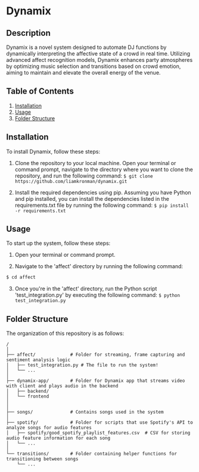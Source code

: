 # Dynamix

## Description
Dynamix is a novel system designed to automate DJ functions by dynamically interpreting the affective state of a crowd in real time. Utilizing advanced affect recognition models, Dynamix enhances party atmospheres by optimizing music selection and transitions based on crowd emotion, aiming to maintain and elevate the overall energy of the venue.

## Table of Contents
1. [Installation](#installation)
2. [Usage](#usage)
3. [Folder Structure](#folder-structure)
<!-- 4. [Dynamix App](#dynamix-app) -->


## Installation
To install Dynamix, follow these steps:
1. Clone the repository to your local machine. Open your terminal or command prompt, navigate to the directory where you want to clone the repository, and run the following command: `$ git clone https://github.com/liamkronman/dynamix.git`

2. Install the required dependencies using pip. Assuming you have Python and pip installed, you can install the dependencies listed in the requirements.txt file by running the following command: `$ pip install -r requirements.txt`


## Usage
To start up the system, follow these steps:

1. Open your terminal or command prompt.

2. Navigate to the 'affect' directory by running the following command:

```bash
$ cd affect
```

3. Once you're in the 'affect' directory, run the Python script 'test_integration.py' by executing the following command: `$ python test_integration.py`


## Folder Structure
The organization of this repository is as follows:
```
/
│
├── affect/             # Folder for streaming, frame capturing and sentiment analysis logic 
│   ├── test_integration.py # The file to run the system!
│   └── ...
│
├── dynamix-app/        # Folder for Dynamix app that streams video with client and plays audio in the backend
│   ├── backend/    
│   └── frontend      
│   
│
├── songs/              # Contains songs used in the system
│
├── spotify/            # Folder for scripts that use Spotify's API to analyze songs for audio features
│   ├── spotify/good_spotify_playlist_features.csv  # CSV for storing audio feature information for each song
│   └── ...
│
└── transitions/        # Folder containing helper functions for transitioning between songs
    └── ...
```


<!-- 
## Dynamix App
The Dynamix app is still a WIP and it is preferable that you follow the instructions in the Usage (#usage) section instead to run the system. However if you would like to check it out:

1. Navigate to the `dynamix-app/frontend` directory by running the following command from the root of the cloned repository:

```bash
$ cd dynamix-app/frontend
```

2. Once you're in the dynamix-app/frontend directory, install the necessary dependencies by running:
```bash
$ npm install
```

3. After the installation is complete, start the frontend server by running:
``` bash
$ npm start
```

4. In a new terminal, navigate to the `dynamix-app/backend` directory by running the following command from the root of the cloned repository:
```bash
$ cd dynamix-app/backend
```

5. Run the backend script via the following command:
```bash
$ python backend.py
```
-->
